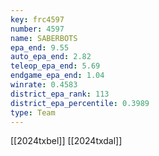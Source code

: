 ```yaml
---
key: frc4597
number: 4597
name: SABERBOTS
epa_end: 9.55
auto_epa_end: 2.82
teleop_epa_end: 5.69
endgame_epa_end: 1.04
winrate: 0.4583
district_epa_rank: 113
district_epa_percentile: 0.3989
type: Team
---
```

[[2024txbel]]
[[2024txdal]]
